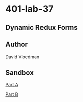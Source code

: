 # 401-lab-37
## Dynamic Redux Forms
## Author
David Vloedman
## Sandbox
[Part A](https://codesandbox.io/s/mystifying-cdn-wm0xi)

[Part B](https://codesandbox.io/s/affectionate-meninsky-gcci0)
